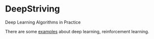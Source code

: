 # DeepStriving
Deep Learning Algorithms in Practice

There are some [examples](examples) about deep learning, reinforcement learning.